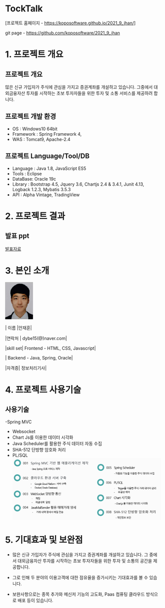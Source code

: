 # TockTalk

[프로젝트 홈페이지 - https://koposoftware.github.io/2021_9_jhan/]

git page - https://github.com/koposoftware/2021_9_jhan

# 1. 프로젝트 개요

## 프로젝트 개요
 많은 신규 가입자가 주식에 관심을 가지고 증권계좌를 개설하고 있습니다.
 그중에서 대외금융자산 투자를 시작하는 초보 투자자들을 위한 투자 및 소통 서비스를 제공하려 합니다.

## 프로젝트 개발 환경
- OS : Windows10 64bit 
- Framework : Spring Framework 4,
- WAS : Tomcat9, Apache-2.4

## 프로젝트 Language/Tool/DB
- Language : Java 1.8, JavaScript ES5  
- Tools : Eclipse 
- DataBase: Oracle 19c 
- Library : Bootstrap 4.5, Jquery 3.6, Chartjs 2.4 & 3.4.1, 
          Junit 4.13, Logback 1.2.3, Mybatis 3.5.3
- API : Alpha Vintage, TradingView


# 2. 프로젝트 결과

## 발표 ppt 
[발표자료](/TockTalk_안재훈.pptx)<br>


  
# 3. 본인 소개

<img src="ANJAEHUN.jpg" width="90" height="120"/>

| 이름 |안재훈| 

|연락처 | dybe15(@)naver.com|

|skill set| Frontend - HTML, CSS, Javascript|

| Backend - Java, Spring, Oracle|

|자격증|  정보처리기사|

# 4. 프로젝트 사용기술 

## 사용기술
-Spring MVC 
- Websocket
- Chart Js를 이용한 데이터 시각화
- Java Scheduler를 활용한 주식 데이터 자동 수집
- SHA-512 단방향 암호화 처리
- PL/SQL
  <img src="skill.png"/> 
  
# 5. 기대효과 및 보완점
- 많은 신규 가입자가 주식에 관심을 가지고 증권계좌를 개설하고 있습니다. 그 중에서 대외금융자산 투자를 시작하는 초보 투자자들을 위한 투자 및 소통의 공간을 제공합니다. 
- 그로 인해 두 분야의 이용고객에 대한 점유율을 증가시키는 기대효과를 볼 수 있습니다.

- 보완사항으로는 종목 추가와 메신저 기능의 고도화, Paas 컴퓨팅 클라우드 방식으로 배포 등이 있습니다.
